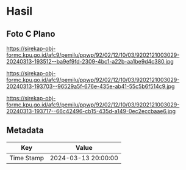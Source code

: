 # Hasil

## Foto C Plano

https://sirekap-obj-formc.kpu.go.id/afc9/pemilu/ppwp/92/02/12/10/03/9202121003029-20240313-193512--ba9ef9fd-2309-4bc1-a22b-aa1be9d4c380.jpg

https://sirekap-obj-formc.kpu.go.id/afc9/pemilu/ppwp/92/02/12/10/03/9202121003029-20240313-193703--96529a5f-676e-435e-ab41-55c5b6f514c9.jpg

https://sirekap-obj-formc.kpu.go.id/afc9/pemilu/ppwp/92/02/12/10/03/9202121003029-20240313-193717--66c42496-cb15-435d-a149-0ec2eccbaae6.jpg


## Metadata

| Key        | Value               |
| ---------- | ------------------- |
| Time Stamp | 2024-03-13 20:00:00 |



